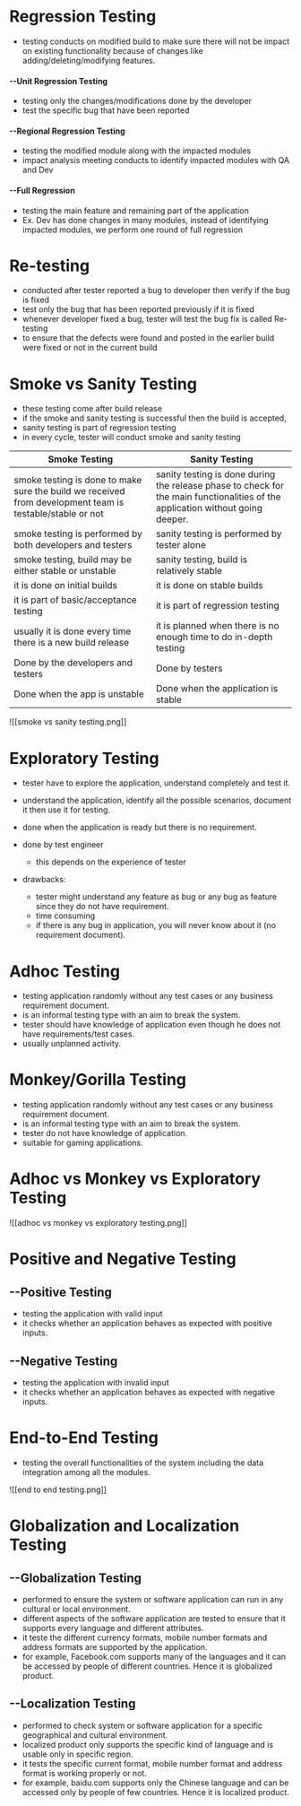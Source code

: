 # Regression Testing
- testing conducts on modified build to make sure there will not be impact on existing functionality because of changes like adding/deleting/modifying features.

#### --Unit Regression Testing
- testing only the changes/modifications done by the developer
- test the specific bug that have been reported 

#### --Regional Regression Testing
- testing the modified module along with the impacted modules
- impact analysis meeting conducts to identify impacted modules with QA and Dev


#### --Full Regression 
- testing the main feature and remaining part of the application 
- Ex. Dev has done changes in many modules, instead of identifying impacted modules, we perform one round of full regression



# Re-testing
- conducted after tester reported a bug to developer then verify if the bug is fixed
- test only the bug that has been reported previously if it is fixed
- whenever developer fixed a bug, tester will test the bug fix is called Re-testing
- to ensure that the defects were found and posted in the earlier build were fixed or not in the current build

# Smoke vs Sanity Testing
- these testing come after build release
- if the smoke and sanity testing is successful then the build is accepted,
- sanity testing is part of regression testing
- in every cycle, tester will conduct smoke and sanity testing

| Smoke Testing                                                                                            | Sanity Testing                                                                                                                 |
| -------------------------------------------------------------------------------------------------------- | ------------------------------------------------------------------------------------------------------------------------------ |
| smoke testing is done to make sure the build we received from development team is testable/stable or not | sanity testing is done during the release phase to check for the main functionalities of the application without going deeper. |
| smoke testing is performed by both developers and testers                                                | sanity testing is performed by tester alone                                                                                    |
| smoke testing, build may be either stable or unstable                                                    | sanity testing, build is relatively stable                                                                                     |
| it is done on initial builds                                                                             | it is done on stable builds                                                                                                    |
| it is part of basic/acceptance testing                                                                              | it is part of regression testing                                                                                               |
| usually it is done every time there is a new build release                                               | it is planned when there is no enough time to do in-depth testing                                                              |
| Done by the developers and testers                                                                       | Done by testers                                                                                                                |
| Done when the app is unstable                                                                            | Done when the application is stable                                                                                                                               |

![[smoke vs sanity testing.png]]


# Exploratory Testing
- tester have to explore the application, understand completely and test it.
- understand the application, identify all the possible scenarios, document it then use it for testing.
- done when the application is ready but there is no requirement.
- done by test engineer 
	- this depends on the experience of tester

- drawbacks:
	- tester might understand any feature as bug or any bug as feature since they do not have requirement.
	- time consuming
	- if there is any bug in application, you will never know about it (no requirement document).



# Adhoc Testing
- testing application randomly without any test cases or any business requirement document.
- is an informal testing type with an aim to break the system. 
- tester should have knowledge of application even though he does not have requirements/test cases.
- usually unplanned activity.



# Monkey/Gorilla Testing
- testing application randomly without any test cases or any business requirement document.
- is an informal testing type with an aim to break the system. 
- tester do not have knowledge of application.
- suitable for gaming applications.


# Adhoc vs Monkey vs Exploratory Testing

![[adhoc vs monkey vs exploratory testing.png]]




# Positive and Negative Testing

## --Positive Testing
- testing the application with valid input 
- it checks whether an application behaves as expected with positive inputs. 

## --Negative Testing
- testing the application with invalid input 
- it checks whether an application behaves as expected with negative inputs.

 

# End-to-End Testing
- testing the overall functionalities of the system including the data integration among all the modules.


![[end to end testing.png]]




# Globalization and Localization Testing

## --Globalization Testing
- performed to ensure the system or software application can run in any cultural or local environment. 
- different aspects of the software application are tested to ensure that it supports every language and different attributes.
- it teste the different currency formats, mobile number formats and address formats are supported by the application. 
- for example, Facebook.com supports many of the languages and it can be accessed by people of different countries. Hence it is globalized product.

## --Localization Testing
- performed to check system or software application for a specific geographical and cultural environment. 
- localized product only supports the specific kind of language and is usable only in specific region. 
- it tests the specific current format, mobile number format and address format is working properly or not.
- for example, baidu.com supports only the Chinese language and can be accessed only by people of few countries. Hence it is localized product.







